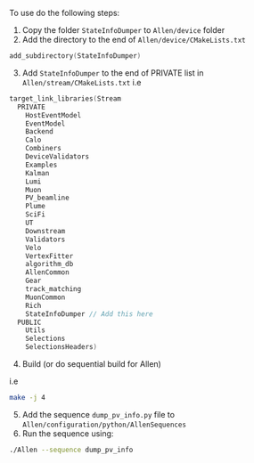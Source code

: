 To use do the following steps: 

1. Copy the folder `StateInfoDumper` to `Allen/device` folder
2. Add the directory to the end of `Allen/device/CMakeLists.txt`

```cpp
add_subdirectory(StateInfoDumper)
```
3. Add `StateInfoDumper` to the end of PRIVATE list in `Allen/stream/CMakeLists.txt`
i.e

```cpp
target_link_libraries(Stream
  PRIVATE
    HostEventModel
    EventModel
    Backend
    Calo
    Combiners
    DeviceValidators
    Examples
    Kalman
    Lumi
    Muon
    PV_beamline
    Plume
    SciFi
    UT
    Downstream
    Validators
    Velo
    VertexFitter
    algorithm_db
    AllenCommon
    Gear
    track_matching
    MuonCommon
    Rich
    StateInfoDumper // Add this here
  PUBLIC
    Utils
    Selections
    SelectionsHeaders)
```

4. Build (or do sequential build for Allen)

i.e

```bash
make -j 4
```

5. Add the sequence `dump_pv_info.py` file to `Allen/configuration/python/AllenSequences`
6. Run the sequence using:

```bash
./Allen --sequence dump_pv_info
```



